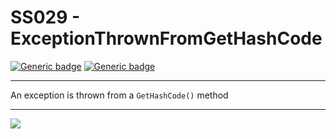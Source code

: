 # SS029 - ExceptionThrownFromGetHashCode

[![Generic badge](https://img.shields.io/badge/Severity-Warning-yellow.svg)](https://shields.io/) [![Generic badge](https://img.shields.io/badge/CodeFix-Yes-green.svg)](https://shields.io/)

---

An exception is thrown from a `GetHashCode()` method

---

![](./attachments/SS001.gif)